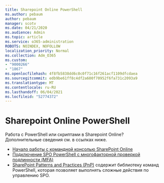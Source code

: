 ```yaml
---
title: Sharepoint Online PowerShell
ms.author: pebaum
author: pebaum
manager: scotv
ms.date: 04/21/2020
ms.audience: Admin
ms.topic: article
ms.service: o365-administration
ROBOTS: NOINDEX, NOFOLLOW
localization_priority: Normal
ms.collection: Adm_O365
ms.custom:
- "9000266"
- "1867"
ms.openlocfilehash: 4f8fb5838dd6c0c0f71c16f261acf1109dfcdaea
ms.sourcegitcommit: edb9be61ff8c4df2a600f70952f6fa731c2093a9
ms.translationtype: MT
ms.contentlocale: ru-RU
ms.lasthandoff: 06/04/2021
ms.locfileid: "52774372"
---
```

# <a name="sharepoint-online-powershell"></a>Sharepoint Online PowerShell

Работа с PowerShell или скриптами в Sharepoint Online? Дополнительные сведения см. в ссылках ниже.
- [Начало работы с командной консолью SharePoint Online](/powershell/sharepoint/sharepoint-online/connect-sharepoint-online?view=sharepoint-ps)
- [Подключение SPO PowerShell с многофакторной проверкой подлинности (MFA)](/powershell/sharepoint/sharepoint-online/connect-sharepoint-online?view=sharepoint-ps#to-connect-with-multifactor-authentication-mfa)
- [SharePoint Patterns and Practices (PnP)](/powershell/sharepoint/sharepoint-pnp/sharepoint-pnp-cmdlets?view=sharepoint-ps) содержит библиотеку команд PowerShell, которая позволяет выполнять сложные действия по управлению SPO.